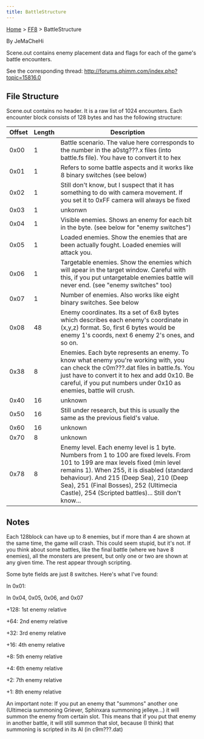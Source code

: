 ```yaml
---
title: BattleStructure
---
```


[Home](Main%20Page.md) > [FF8](FF8.md) > BattleStructure

By JeMaCheHi

Scene.out contains enemy placement data and flags for each of the game's
battle encounters.

See the corresponding thread:
<http://forums.qhimm.com/index.php?topic=15816.0>

## File Structure

Scene.out contains no header. It is a raw list of 1024 encounters. Each
encounter block consists of 128 bytes and has the following structure:

| Offset | Length | Description                                                                                                                                                                                                                                                                                                               |
|--------|--------|---------------------------------------------------------------------------------------------------------------------------------------------------------------------------------------------------------------------------------------------------------------------------------------------------------------------------|
| 0x00   | 1      | Battle scenario. The value here corresponds to the number in the a0stg???.x files (into battle.fs file). You have to convert it to hex                                                                                                                                                                                    |
| 0x01   | 1      | Refers to some battle aspects and it works like 8 binary switches (see below)                                                                                                                                                                                                                                             |
| 0x02   | 1      | Still don't know, but I suspect that it has something to do with camera movement. If you set it to 0xFF camera will always be fixed                                                                                                                                                                                       |
| 0x03   | 1      | unkonwn                                                                                                                                                                                                                                                                                                                   |
| 0x04   | 1      | Visible enemies. Shows an enemy for each bit in the byte. (see below for "enemy switches")                                                                                                                                                                                                                                |
| 0x05   | 1      | Loaded enemies. Show the enemies that are been actually fought. Loaded enemies will attack you.                                                                                                                                                                                                                           |
| 0x06   | 1      | Targetable enemies. Show the enemies which will apear in the target window. Careful with this, if you put untargetable enemies battle will never end. (see "enemy switches" too)                                                                                                                                          |
| 0x07   | 1      | Number of enemies. Also works like eight binary switches. See below                                                                                                                                                                                                                                                       |
| 0x08   | 48     | Enemy coordinates. Its a set of 6x8 bytes which describes each enemy's coordinate in (x,y,z) format. So, first 6 bytes would be enemy 1's coords, next 6 enemy 2's ones, and so on.                                                                                                                                       |
| 0x38   | 8      | Enemies. Each byte represents an enemy. To know what enemy you're working with, you can check the c0m???.dat files in battle.fs. You just have to convert it to hex and add 0x10. Be careful, if you put numbers under 0x10 as enemies, battle will crush.                                                                |
| 0x40   | 16     | unknown                                                                                                                                                                                                                                                                                                                   |
| 0x50   | 16     | Still under research, but this is usually the same as the previous field's value.                                                                                                                                                                                                                                         |
| 0x60   | 16     | unknown                                                                                                                                                                                                                                                                                                                   |
| 0x70   | 8      | unknown                                                                                                                                                                                                                                                                                                                   |
| 0x78   | 8      | Enemy level. Each enemy level is 1 byte. Numbers from 1 to 100 are fixed levels. From 101 to 199 are max levels fixed (min level remains 1). When 255, it is disabled (standard behaviour). And 215 (Deep Sea), 210 (Deep Sea), 251 (Final Bosses), 252 (Ultimecia Castle), 254 (Scripted battles)... Still don't know... |

## Notes

Each 128block can have up to 8 enemies, but if more than 4 are shown at
the same time, the game will crash. This could seem stupid, but it's
not. If you think about some battles, like the final battle (where we
have 8 enemies), all the monsters are present, but only one or two are
shown at any given time. The rest appear through scripting.

Some byte fields are just 8 switches. Here's what I've found:

In 0x01:

In 0x04, 0x05, 0x06, and 0x07

  
+128: 1st enemy relative

+64: 2nd enemy relative

+32: 3rd enemy relative

+16: 4th enemy relative

+8: 5th enemy relative

+4: 6th enemy relative

+2: 7th enemy relative

+1: 8th enemy relative

An important note: If you put an enemy that "summons" another one
(Ultimecia summoning Griever, Sphinxara summoning jelleye...) it will
summon the enemy from certain slot. This means that if you put that
enemy in another battle, it will still summon that slot, because (I
think) that summoning is scripted in its AI (in c9m???.dat)
